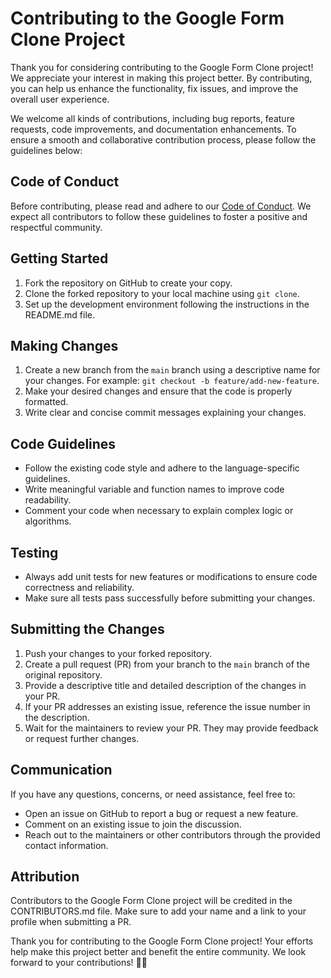 # Contributing to the Google Form Clone Project

Thank you for considering contributing to the Google Form Clone project! We appreciate your interest in making this project better. By contributing, you can help us enhance the functionality, fix issues, and improve the overall user experience.

We welcome all kinds of contributions, including bug reports, feature requests, code improvements, and documentation enhancements. To ensure a smooth and collaborative contribution process, please follow the guidelines below:

## Code of Conduct

Before contributing, please read and adhere to our [Code of Conduct](CODE_OF_CONDUCT.md). We expect all contributors to follow these guidelines to foster a positive and respectful community.

## Getting Started

1. Fork the repository on GitHub to create your copy.
2. Clone the forked repository to your local machine using `git clone`.
3. Set up the development environment following the instructions in the README.md file.

## Making Changes

1. Create a new branch from the `main` branch using a descriptive name for your changes. For example: `git checkout -b feature/add-new-feature`.
2. Make your desired changes and ensure that the code is properly formatted.
3. Write clear and concise commit messages explaining your changes.

## Code Guidelines

- Follow the existing code style and adhere to the language-specific guidelines.
- Write meaningful variable and function names to improve code readability.
- Comment your code when necessary to explain complex logic or algorithms.

## Testing

- Always add unit tests for new features or modifications to ensure code correctness and reliability.
- Make sure all tests pass successfully before submitting your changes.

## Submitting the Changes

1. Push your changes to your forked repository.
2. Create a pull request (PR) from your branch to the `main` branch of the original repository.
3. Provide a descriptive title and detailed description of the changes in your PR.
4. If your PR addresses an existing issue, reference the issue number in the description.
5. Wait for the maintainers to review your PR. They may provide feedback or request further changes.

## Communication

If you have any questions, concerns, or need assistance, feel free to:

- Open an issue on GitHub to report a bug or request a new feature.
- Comment on an existing issue to join the discussion.
- Reach out to the maintainers or other contributors through the provided contact information.

## Attribution

Contributors to the Google Form Clone project will be credited in the CONTRIBUTORS.md file. Make sure to add your name and a link to your profile when submitting a PR.

Thank you for contributing to the Google Form Clone project! Your efforts help make this project better and benefit the entire community. We look forward to your contributions! 🚀🎉
